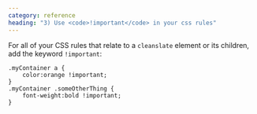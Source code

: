 ```yaml
---
category: reference
heading: "3) Use <code>!important</code> in your css rules"
---
```


For all of your CSS rules that relate to a `cleanslate` element or its children, add the keyword `!important`:

    .myContainer a {
        color:orange !important;
    }
    .myContainer .someOtherThing {
        font-weight:bold !important;
    }